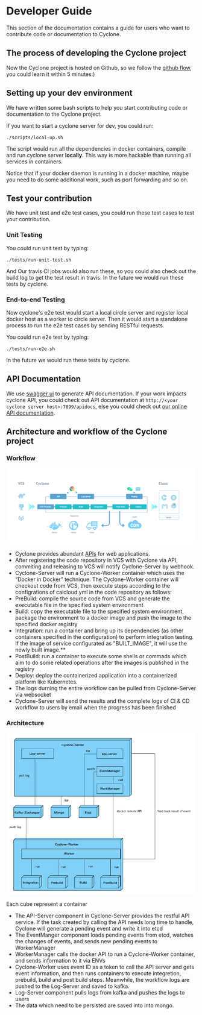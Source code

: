 # Developer Guide

This section of the documentation contains a guide for users who want to contribute code or documentation to Cyclone.

## The process of developing the Cyclone project

Now the Cyclone project is hosted on Github, so we follow the [github flow](https://guides.github.com/introduction/flow/), you could learn it within 5 minutes:)

## Setting up your dev environment

We have written some bash scripts to help you start contributing code or documentation to the Cyclone project.

If you want to start a cyclone server for dev, you could run:

```shell
./scripts/local-up.sh
```

The script would run all the dependencies in docker containers, compile and run cyclone server **locally**. This way is more hackable than running all services in containers.

Notice that if your docker daemon is running in a docker machine, maybe you need to do some additional work, such as port forwarding and so on.

## Test your contribution

We have unit test and e2e test cases, you could run these test cases to test your contribution.

### Unit Testing

You could run unit test by typing:

```shell
./tests/run-unit-test.sh
```

And Our travis CI jobs would also run these, so you could also check out the build log to get the test result in travis. In the future we would run these tests by cyclone.

### End-to-end Testing

Now cyclone's e2e test would start a local circle server and register local docker host as a worker to circle server. Then it would start a standalone process to run the e2e test cases by sending RESTful requests.

You could run e2e test by typing:

```shell
./tests/run-e2e.sh
```

In the future we would run these tests by cyclone.

## API Documentation

We use [swagger ui](https://github.com/swagger-api/swagger-ui) to generate API documentation. If your work impacts cyclone API, you could check out API documentation at `http://<your cyclone server host>:7099/apidocs`, else you could check out [our online API documentation](http://118.193.142.27:7099/apidocs/).

## Architecture and workflow of the Cyclone project

### Workflow

![flow](flow.png)

- Cyclone provides abundant [APIs](http://118.193.142.27:7099/apidocs/) for web applications.
- After registering the code repository in VCS with Cyclone via API, commiting and releasing to VCS will notify Cyclone-Server by webhook.
- Cyclone-Server will run a Cyclone-Worker container which uses the “Docker in Docker” technique. The Cyclone-Worker container will checkout code from VCS, then execute steps according to the configrations of caicloud.yml in the code repository as follows:
 - PreBuild: compile the source code from VCS and generate the executable file in the specified system environment
 - Build: copy the executable file to the specified system environment, package the environment to a docker image and push the image to the specified docker registry
 - Integration: run a container and bring up its dependencies (as other containers specified in the configuration) to perform integration testing. If the image of service configurated as "BUILT_IMAGE", it will use the newly built image.**
 - PostBuild: run a container to execute some shells or commads which aim to do some related operations after the images is published in the registry
 - Deploy: deploy the containerized application into a containerized platform like Kubernetes.
- The logs durning the entire workflow can be pulled from Cyclone-Server via websocket
- Cyclone-Server will send the results and the complete logs of CI & CD workflow to users by email when the progress has been finished


### Architecture

![architecture](architecture.png)

Each cube represent a container

- The API-Server component in Cyclone-Server provides the restful API service. If the task created by calling the API needs long time to handle, Cyclone will generate a pending event and write it into etcd
- The EventManger component loads pending events from etcd, watches the changes of events, and sends new pending events to WorkerManager
- WorkerManager calls the docker API to run a Cyclone-Worker container, and sends information to it via ENVs
- Cyclone-Worker uses event ID as a token to call the API server and gets event information, and then runs containers to execute integretion, prebuild, build and post build steps. Meanwhile, the workflow logs are pushed to the Log-Server and saved to kafka. 
- Log-Server component pulls logs from kafka and pushes the logs to users
- The data which need to be persisted are saved into  into mongo.
